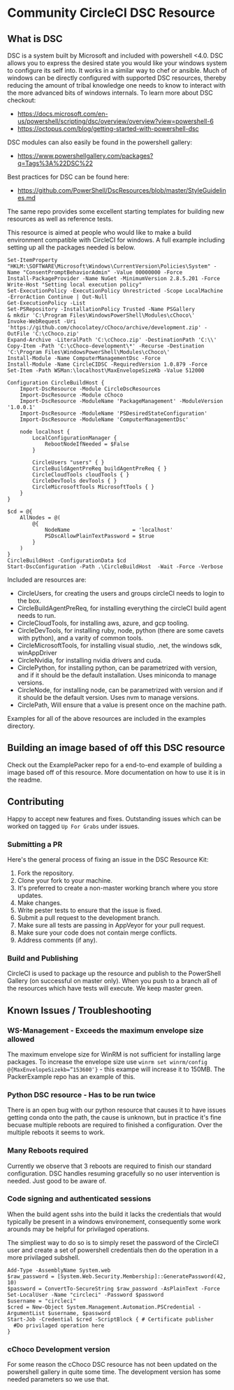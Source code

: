 # Community CircleCI DSC Resource

## What is DSC

DSC is a system built by Microsoft and included with powershell <4.0.
DSC allows you to express the desired state you would like your windows system
to configure its self into. It works in a similar way to chef or ansible. Much of
windows can be directly configured with supported DSC resources, thereby reducing
the amount of tribal knowledge one needs to know to interact with the more advanced
bits of windows internals. To learn more about DSC checkout:

* https://docs.microsoft.com/en-us/powershell/scripting/dsc/overview/overview?view=powershell-6
* https://octopus.com/blog/getting-started-with-powershell-dsc

DSC modules can also easily be found in the powershell gallery:

* https://www.powershellgallery.com/packages?q=Tags%3A%22DSC%22

Best practices for DSC can be found here:

* https://github.com/PowerShell/DscResources/blob/master/StyleGuidelines.md

The same repo provides some excellent starting templates for building new resources as well as reference tests.

This resource is aimed at people who would like to make a build environment
compatible with CircleCI for windows. A full example including setting up
all the packages needed is below.

```pwsh
Set-ItemProperty "HKLM:\SOFTWARE\Microsoft\Windows\CurrentVersion\Policies\System" -Name "ConsentPromptBehaviorAdmin" -Value 00000000 -Force
Install-PackageProvider -Name NuGet -MinimumVersion 2.8.5.201 -Force
Write-Host "Setting local execution policy"
Set-ExecutionPolicy -ExecutionPolicy Unrestricted -Scope LocalMachine  -ErrorAction Continue | Out-Null
Get-ExecutionPolicy -List
Set-PSRepository -InstallationPolicy Trusted -Name PSGallery
& mkdir 'C:\Program Files\WindowsPowerShell\Modules\cChoco\'
Invoke-WebRequest -Uri 'https://github.com/chocolatey/cChoco/archive/development.zip' -OutFile 'C:\cChoco.zip'
Expand-Archive -LiteralPath 'C:\cChoco.zip' -DestinationPath 'C:\\'
Copy-Item -Path 'C:\cChoco-development\*' -Recurse -Destination 'C:\Program Files\WindowsPowerShell\Modules\cChoco\'
Install-Module -Name ComputerManagementDsc -Force
Install-Module -Name CircleCIDSC -RequiredVersion 1.0.879 -Force
Set-Item -Path WSMan:\localhost\MaxEnvelopeSizeKb -Value 512000

Configuration CircleBuildHost {
    Import-DscResource -Module CircleDscResources
    Import-DscResource -Module cChoco
    Import-DscResource -ModuleName 'PackageManagement' -ModuleVersion '1.0.0.1'
    Import-DscResource -ModuleName 'PSDesiredStateConfiguration'
    Import-DscResource -ModuleName 'ComputerManagementDsc'

    node localhost {
        LocalConfigurationManager {
            RebootNodeIfNeeded = $False
        }

        CircleUsers "users" { }
        CircleBuildAgentPreReq buildAgentPreReq { }
        CircleCloudTools cloudTools { }
        CircleDevTools devTools { }
        CircleMicrosoftTools MicrosoftTools { }
    }
}

$cd = @{
    AllNodes = @(
        @{
            NodeName                    = 'localhost'
            PSDscAllowPlainTextPassword = $true
        }
    )
}
CircleBuildHost -ConfigurationData $cd
Start-DscConfiguration -Path .\CircleBuildHost  -Wait -Force -Verbose
```
Included are resources are:

* CircleUsers, for creating the users and groups circleCI needs to login to the box.
* CircleBuildAgentPreReq, for installing everything the circleCI build agent needs to run.
* CircleCloudTools, for installing aws, azure, and gcp tooling.
* CircleDevTools, for installing ruby, node, python (there are some cavets with python), and a varity of common tools.
* CircleMicrosoftTools, for installing visual studio, .net, the windows sdk, winAppDriver
* CircleNvidia, for installing nvidia drivers and cuda.
* CirclePython, for installing python, can be parametrized with version, and if it should be the default installation. Uses miniconda to manage versions.
* CircleNode,   for installing node, can be parametrized with version and if it should be the default version. Uses nvm to manage versions.
* CirclePath,   Will ensure that a value is present once on the machine path.

Examples for all of the above resources are included in the examples directory.

## Building an image based of off this DSC resource

Check out the ExamplePacker repo for a end-to-end example of building a image based off of this resource. More documentation on how to use it is in the readme.

## Contributing

Happy to accept new features and fixes. Outstanding issues which can be worked on tagged `Up For Grabs` under issues.

### Submitting a PR

Here's the general process of fixing an issue in the DSC Resource Kit:
1. Fork the repository.
3. Clone your fork to your machine.
4. It's preferred to create a non-master working branch where you store updates.
5. Make changes.
6. Write pester tests to ensure that the issue is fixed.
7. Submit a pull request to the development branch.
8. Make sure all tests are passing in AppVeyor for your pull request.
9. Make sure your code does not contain merge conflicts.
10. Address comments (if any).

### Build and Publishing

CircleCI is used to package up the resource and publish to the PowerShell Gallery (on successful on master only). When you push to a branch all of the resources which have tests will execute. We keep master green.

## Known Issues / Troubleshooting

### WS-Management - Exceeds the maximum envelope size allowed

The maximum envelope size for WinRM is not sufficient for installing large packages. To increase the envelope size use `winrm set winrm/config @{MaxEnvelopeSizekb=”153600″}` - this exampe will increase it to 150MB. The PackerExample repo has an example of this.

### Python DSC resource - Has to be run twice

There is an open bug with our python resource that causes it to have issues getting conda onto the path, the cause is unknown, but in practice it's fine becuase multiple reboots are required to finished a configuration. Over the multiple reboots it seems to work.

### Many Reboots required
Currently we observe that 3 reboots are required to finish our standard configuration. DSC handles resuming gracefully so no user intervention is needed. Just good to be aware of.

### Code signing and authenticated sessions
When the build agent sshs into the build it lacks the credentials that would typically be present in a windows environement, consequently some work arounds may be helpful for privilaged operations.

The simpliest way to do so is to simply reset the password of the CircleCI user and create a set of powershell credentials then do the operation in a more privilaged subshell.

```pwsh
Add-Type -AssemblyName System.web
$raw_password = [System.Web.Security.Membership]::GeneratePassword(42, 10)
$password = ConvertTo-SecureString $raw_password -AsPlainText -Force
Set-LocalUser -Name "circleci" -Password $password
$username = "circleci"
$cred = New-Object System.Management.Automation.PSCredential -ArgumentList $username, $password
Start-Job -Credential $cred -ScriptBlock { # Certificate publisher
  #Do privilaged operation here
}

```

### cChoco Development version
For some reason the cChoco DSC resource has not been updated on the powershell gallery in quite some time. The development version has some needed parameters so we use that.

